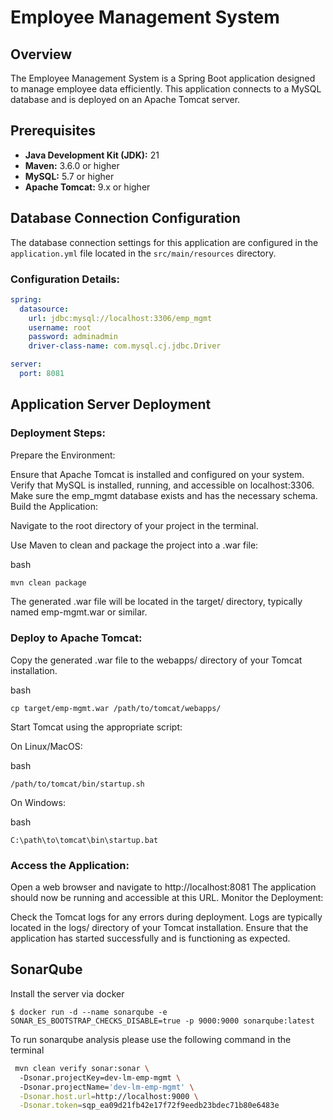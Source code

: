 # Employee Management System

## Overview

The Employee Management System is a Spring Boot application designed to manage employee data efficiently. This application connects to a MySQL database and is deployed on an Apache Tomcat server.

## Prerequisites

- **Java Development Kit (JDK):** 21
- **Maven:** 3.6.0 or higher
- **MySQL:** 5.7 or higher
- **Apache Tomcat:** 9.x or higher

## Database Connection Configuration

The database connection settings for this application are configured in the `application.yml` file located in the `src/main/resources` directory.

### Configuration Details:

```yaml
spring:
  datasource:
    url: jdbc:mysql://localhost:3306/emp_mgmt
    username: root
    password: adminadmin
    driver-class-name: com.mysql.cj.jdbc.Driver

server:
  port: 8081

```
## Application Server Deployment

### Deployment Steps:

Prepare the Environment:

Ensure that Apache Tomcat is installed and configured on your system.
Verify that MySQL is installed, running, and accessible on localhost:3306.
Make sure the emp_mgmt database exists and has the necessary schema.
Build the Application:

Navigate to the root directory of your project in the terminal.

Use Maven to clean and package the project into a .war file:

bash
```bash
mvn clean package
```

The generated .war file will be located in the target/ directory, typically named emp-mgmt.war or similar.

### Deploy to Apache Tomcat:

Copy the generated .war file to the webapps/ directory of your Tomcat installation.

bash
```
cp target/emp-mgmt.war /path/to/tomcat/webapps/
```
Start Tomcat using the appropriate script:

On Linux/MacOS:

bash
```
/path/to/tomcat/bin/startup.sh
```

On Windows:

bash
```
C:\path\to\tomcat\bin\startup.bat
```

### Access the Application:

Open a web browser and navigate to http://localhost:8081
The application should now be running and accessible at this URL.
Monitor the Deployment:

Check the Tomcat logs for any errors during deployment. Logs are typically located in the logs/ directory of your Tomcat installation.
Ensure that the application has started successfully and is functioning as expected.

## SonarQube
Install the server via docker
```
$ docker run -d --name sonarqube -e SONAR_ES_BOOTSTRAP_CHECKS_DISABLE=true -p 9000:9000 sonarqube:latest
```
To run sonarqube analysis please use the following command in the terminal
```bash
 mvn clean verify sonar:sonar \                                   
  -Dsonar.projectKey=dev-lm-emp-mgmt \                   
  -Dsonar.projectName='dev-lm-emp-mgmt' \
  -Dsonar.host.url=http://localhost:9000 \
  -Dsonar.token=sqp_ea09d21fb42e17f72f9eedb23bdec71b80e6483e
```
